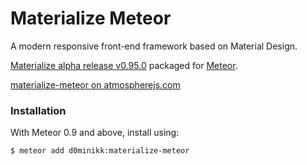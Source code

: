 Materialize Meteor
=============

A modern responsive front-end framework based on Material Design.

[Materialize alpha release v0.95.0](http://materializecss.com/) packaged for [Meteor](http://meteor.com).

[materialize-meteor on atmospherejs.com](https://atmospherejs.com/d0minikk/materialize-meteor)

### Installation

With Meteor 0.9 and above, install using:

```sh
$ meteor add d0minikk:materialize-meteor
```


